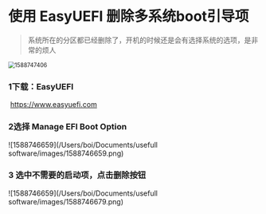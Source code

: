 # 使用 EasyUEFI 删除多系统boot引导项

> 系统所在的分区都已经删除了，开机的时候还是会有选择系统的选项，是非常的烦人

<img src="/Users/boi/Documents/usefull software/images/1588747406.jpg" alt="1588747406" style="zoom:80%;" />

### 1下载：EasyUEFI  
​	https://www.easyuefi.com

### 2选择 Manage EFI Boot Option

![1588746659](/Users/boi/Documents/usefull software/images/1588746659.png)



### 3 选中不需要的启动项，点击删除按钮

![1588746659](/Users/boi/Documents/usefull software/images/1588746679.png)

